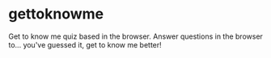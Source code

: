 # gettoknowme
Get to know me quiz based in the browser. Answer questions in the browser to... you've guessed it, get to know me better!
